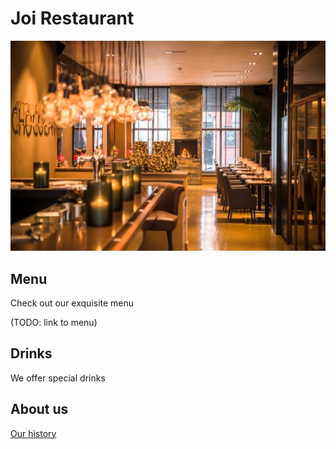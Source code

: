 # Joi Restaurant

![alt text](images/joi-rest.jfif)

## Menu

Check out our exquisite menu

(TODO: link to menu)

## Drinks

We offer special drinks

## About us

[Our history](../history.md)

